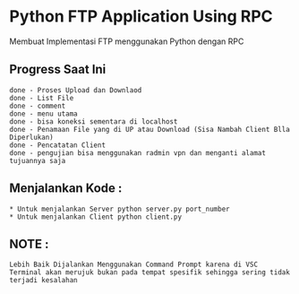 # Python FTP Application Using RPC 
Membuat Implementasi FTP menggunakan Python dengan RPC

## Progress Saat Ini
    done - Proses Upload dan Downlaod 
    done - List File 
    done - comment
    done - menu utama 
    done - bisa koneksi sementara di localhost
    done - Penamaan File yang di UP atau Download (Sisa Nambah Client Blla Diperlukan)
    done - Pencatatan Client
    done - pengujian bisa menggunakan radmin vpn dan menganti alamat tujuannya saja 
    

## Menjalankan Kode :

    * Untuk menjalankan Server python server.py port_number
    * Untuk menjalankan Client python client.py

## NOTE :
    Lebih Baik Dijalankan Menggunakan Command Prompt karena di VSC Terminal akan merujuk bukan pada tempat spesifik sehingga sering tidak terjadi kesalahan
